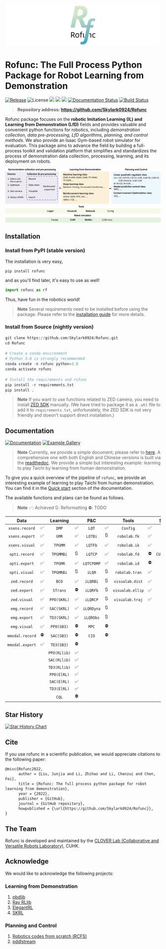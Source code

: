 ![](./img/logo8.png)
# Rofunc: The Full Process Python Package for Robot Learning from Demonstration

[![Release](https://img.shields.io/github/v/release/Skylark0924/Rofunc)](https://pypi.org/project/rofunc/)
![License](https://img.shields.io/github/license/Skylark0924/Rofunc?color=blue)
![](https://img.shields.io/github/downloads/skylark0924/Rofunc/total)
[![](https://img.shields.io/github/issues-closed-raw/Skylark0924/Rofunc?color=brightgreen)](https://github.com/Skylark0924/Rofunc/issues?q=is%3Aissue+is%3Aclosed)
[![](https://img.shields.io/github/issues-raw/Skylark0924/Rofunc?color=orange)](https://github.com/Skylark0924/Rofunc/issues?q=is%3Aopen+is%3Aissue)
[![Documentation Status](https://readthedocs.org/projects/rofunc/badge/?version=latest)](https://rofunc.readthedocs.io/en/latest/?badge=latest)
[![Build Status](https://img.shields.io/endpoint.svg?url=https%3A%2F%2Factions-badge.atrox.dev%2FSkylark0924%2FRofunc%2Fbadge%3Fref%3Dmain&style=flat)](https://actions-badge.atrox.dev/Skylark0924/Rofunc/goto?ref=main)

> **Repository address: https://github.com/Skylark0924/Rofunc**

Rofunc package focuses on the **robotic Imitation Learning (IL) and Learning from Demonstration (LfD)** fields and provides valuable and convenient python functions for robotics, including _demonstration collection, data pre-processing, LfD algorithms, planning, and control methods_. We also provide an Isaac Gym-based robot simulator for evaluation. This package aims to advance the field by building a full-process toolkit and validation platform that simplifies and standardizes the process of demonstration data collection, processing, learning, and its deployment on robots.

![](./img/pipeline.png)

## Installation
### Install from PyPI (stable version)
The installation is very easy,

```
pip install rofunc
```

and as you'll find later, it's easy to use as well!

```python
import rofunc as rf
```

Thus, have fun in the robotics world!
> **Note**
> Several requirements need to be installed before using the package. Please refer to the [installation guide](https://rofunc.readthedocs.io/en/latest/overview.html#installation) for more details.

### Install from Source (nightly version)
```python
git clone https://github.com/Skylark0924/Rofunc.git
cd Rofunc

# Create a conda environment
# Python 3.8 is strongly recommended
conda create -n rofunc python=3.8
conda activate rofunc

# Install the requirements and rofunc
pip install -r requirements.txt
pip install .
```
> **Note**
> If you want to use functions related to ZED camera, you need to install [ZED SDK](https://www.stereolabs.com/developers/release/#downloads) manually. (We have tried to package it as a `.whl` file to add it to `requirements.txt`, unfortunately, the ZED SDK is not very friendly and doesn't support direct installation.)


## Documentation
[![Documentation](https://img.shields.io/badge/Documentation-Access-brightgreen?style=for-the-badge)](https://rofunc.readthedocs.io/en/latest/)
[![Example Gallery](https://img.shields.io/badge/Example%20Gallery-Access-brightgreen?style=for-the-badge)](https://rofunc.readthedocs.io/en/latest/auto_examples/index.html)

> **Note**
> Currently, we provide a simple document; please refer to [here](./rofunc/).
A comprehensive one with both English and Chinese versions is built via the [readthedoc](https://rofunc.readthedocs.io/en/latest/).
We provide a simple but interesting example: learning to play
Taichi by learning from human demonstration.

To give you a quick overview of the pipeline of `rofunc`, we provide an interesting example of learning to play Taichi from human demonstration. You can find it in the [Quick start](https://rofunc.readthedocs.io/en/latest/quickstart.html) section of the documentation.

The available functions and plans can be found as follows. 

> **Note**
> ✅: Achieved 🔃: Reformatting ⛔: TODO


|      Data       |      |   Learning   |      |    P&C     |      |      Tools       |      |   Simulator    |      |
| :-------------: | ---- | :----------: | ---- | :--------: | ---- | :--------------: | ---- | :------------: | ---- |
| `xsens.record`  | ✅    |    `DMP`     | ✅    |   `LQT`    | ✅    |     `Config`     | ✅    |    `Franka`    | ✅    |
| `xsens.export`  | ✅    |    `GMR`     | ✅    |  `LQTBi`   | 🔃    |   `robolab.fk`   | ✅    |     `CURI`     | ✅    |
| `xsens.visual`  | ✅    |   `TPGMM`    | ✅    |  `LQTFb`   | ✅    |   `robolab.ik`   | ✅    |   `CURIMini`   | 🔃    |
|  `opti.record`  | ✅    |  `TPGMMBi`   | 🔃    |  `LQTCP`   | ✅    |   `robolab.fd`   | ⛔    | `CURISoftHand` | 🔃    |
|  `opti.export`  | ✅    |   `TPGMR`    | ✅    | `LQTCPDMP` | ✅    |   `robolab.id`   | ⛔    |    `Walker`    | ✅    |
|  `opti.visual`  | ✅    |  `TPGMRBi`   | 🔃    |   `iLQR`   | 🔃    |  `robolab.tran`  | ✅    |                |      |
|  `zed.record`   | ✅    |    `BCO`     | ✅    |  `iLQRBi`  | 🔃    | `visualab.dist`  | ✅    |                |      |
|  `zed.export`   | ✅    |   `STrans`   | ⛔    |  `iLQRFb`  | 🔃    | `visualab.ellip` | ✅    |                |      |
|  `zed.visual`   | ✅    | `PPO(SKRL)`  | ✅    |  `iLQRCP`  | 🔃    | `visualab.traj`  | ✅    |                |      |
|  `emg.record`   | ✅    | `SAC(SKRL)`  | ✅    | `iLQRDyna` | 🔃    |                  |      |                |      |
|  `emg.export`   | ✅    | `TD3(SKRL)`  | ✅    | `iLQRObs`  | 🔃    |                  |      |                |      |
|  `emg.visual`   | ✅    |  `PPO(SB3)`  | ⛔    |   `MPC`    | ⛔    |                  |      |                |      |
| `mmodal.record` | ⛔    |  `SAC(SB3)`  | ⛔    |   `CIO`    | ⛔    |                  |      |                |      |
| `mmodal.export` | ✅    |  `TD3(SB3)`  | ⛔    |            |      |                  |      |                |      |
|                 |      | `PPO(RLlib)` | ✅    |            |      |                  |      |                |      |
|                 |      | `SAC(RLlib)` | ✅    |            |      |                  |      |                |      |
|                 |      | `TD3(RLlib)` | ✅    |            |      |                  |      |                |      |
|                 |      | `PPO(ElRL)`  | ✅    |            |      |                  |      |                |      |
|                 |      | `SAC(ElRL)`  | ✅    |            |      |                  |      |                |      |
|                 |      | `TD3(ElRL)`  | ✅    |            |      |                  |      |                |      |
|                 |      |    `CQL`     | ⛔    |            |      |                  |      |                |      |

## Star History

[![Star History Chart](https://api.star-history.com/svg?repos=Skylark0924/Rofunc&type=Date)](https://star-history.com/#Skylark0924/Rofunc&Date)

## Cite

If you use rofunc in a scientific publication, we would appreciate citations to the following paper:

```
@misc{Rofunc2022,
      author = {Liu, Junjia and Li, Zhihao and Li, Chenzui and Chen, Fei},
      title = {Rofunc: The full process python package for robot learning from demonstration},
      year = {2022},
      publisher = {GitHub},
      journal = {GitHub repository},
      howpublished = {\url{https://github.com/Skylark0924/Rofunc}},
}
```

## The Team
Rofunc is developed and maintained by the [CLOVER Lab (Collaborative and Versatile Robots Laboratory)](https://feichenlab.com/), CUHK.


## Acknowledge
We would like to acknowledge the following projects:

### Learning from Demonstration
1. [pbdlib](https://gitlab.idiap.ch/rli/pbdlib-python)
2. [Ray RLlib](https://docs.ray.io/en/latest/rllib/index.html)
3. [ElegantRL](https://github.com/AI4Finance-Foundation/ElegantRL)
4. [SKRL](https://github.com/Toni-SM/skrl)

### Planning and Control 
1. [Robotics codes from scratch (RCFS)](https://gitlab.idiap.ch/rli/robotics-codes-from-scratch)
2. [pddlstream](https://github.com/caelan/pddlstream)
